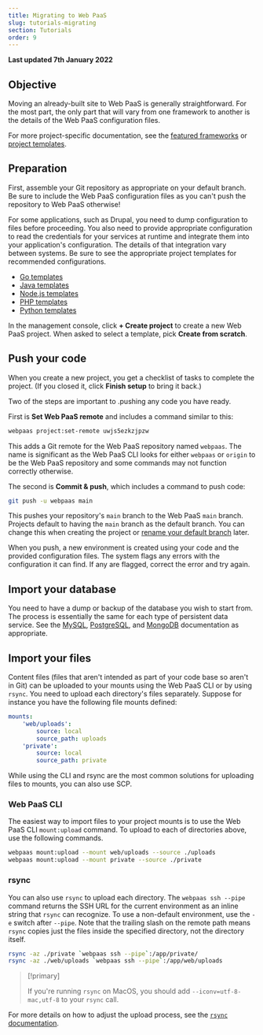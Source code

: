 ```yaml
---
title: Migrating to Web PaaS
slug: tutorials-migrating
section: Tutorials
order: 9
---
```


**Last updated 7th January 2022**


## Objective  

Moving an already-built site to Web PaaS is generally straightforward. For the most part, the only part that will vary from one framework to another is the details of the Web PaaS configuration files.

For more project-specific documentation,
see the [featured frameworks](../../frameworks) or [project templates](../development-templates).

## Preparation

First, assemble your Git repository as appropriate on your default branch.
Be sure to include the Web PaaS configuration files
as you can't push the repository to Web PaaS otherwise!

For some applications, such as Drupal,
you need to dump configuration to files before proceeding.
You also need to provide appropriate configuration
to read the credentials for your services at runtime
and integrate them into your application's configuration.
The details of that integration vary between systems.
Be sure to see the appropriate project templates for recommended configurations.

* [Go templates](../languages-go#project-templates)
* [Java templates](../languages-java#project-templates)
* [Node.js templates](../languages-nodejs#project-templates)
* [PHP templates](../languages-php#project-templates)
* [Python templates](../languages-python#project-templates)


In the management console, click **+ Create project** to create a new Web PaaS project.
When asked to select a template, pick **Create from scratch**.

## Push your code

When you create a new project,
you get a checklist of tasks to complete the project.
(If you closed it, click **Finish setup** to bring it back.)

Two of the steps are important to .pushing any code you have ready.

First is **Set Web PaaS remote** and includes a command similar to this:

```bash
webpaas project:set-remote uwjs5ezkzjpzw
```

This adds a Git remote for the Web PaaS repository named `webpaas`.
The name is significant as the Web PaaS CLI looks for either `webpaas` or `origin` to be the Web PaaS repository
and some commands may not function correctly otherwise.

The second is **Commit & push**, which includes a command to push code:

```bash
git push -u webpaas main
```

This pushes your repository's `main` branch to the Web PaaS `main` branch.
Projects default to having the `main` branch as the default branch.
You can change this when creating the project or [rename your default branch](../guides/general/default-branch.md) later.

When you push, a new environment is created using your code and the provided configuration files.
The system flags any errors with the configuration it can find.
If any are flagged, correct the error and try again.

## Import your database

You need to have a dump or backup of the database you wish to start from.
The process is essentially the same for each type of persistent data service.
See the [MySQL](../configuration-services/mysql), [PostgreSQL](../configuration-services/postgresql),
and [MongoDB](../configuration-services/mongodb) documentation as appropriate.

## Import your files

Content files (files that aren't intended as part of your code base so aren't in Git)
can be uploaded to your mounts using the Web PaaS CLI or by using `rsync`.
You need to upload each directory's files separately.
Suppose for instance you have the following file mounts defined:

```yaml
mounts:
    'web/uploads':
        source: local
        source_path: uploads
    'private':
        source: local
        source_path: private
```

While using the CLI and rsync are the most common solutions for uploading files to mounts,
you can also use SCP.

### Web PaaS CLI

The easiest way to import files to your project mounts is to use the Web PaaS CLI `mount:upload` command.
To upload to each of directories above, use the following commands.

```bash
webpaas mount:upload --mount web/uploads --source ./uploads
webpaas mount:upload --mount private --source ./private
```

### rsync

You can also use `rsync` to upload each directory.
The `webpaas ssh --pipe` command returns the SSH URL for the current environment
as an inline string that `rsync` can recognize.
To use a non-default environment, use the `-e` switch after `--pipe`.
Note that the trailing slash on the remote path means `rsync` copies just the files inside the specified directory,
not the directory itself.

```bash
rsync -az ./private `webpaas ssh --pipe`:/app/private/
rsync -az ./web/uploads `webpaas ssh --pipe`:/app/web/uploads
```

> [!primary]  
> 
> If you're running `rsync` on MacOS,
> you should add `--iconv=utf-8-mac,utf-8` to your `rsync` call.
> 
> 

For more details on how to adjust the upload process,
see the [`rsync` documentation](https://download.samba.org/pub/rsync/rsync.html).
